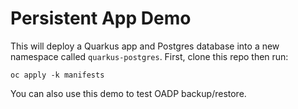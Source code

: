 # Persistent App Demo

This will deploy a Quarkus app and Postgres database into a new namespace called `quarkus-postgres`.  First, clone this repo then run:

```
oc apply -k manifests
```

You can also use this demo to test OADP backup/restore.
